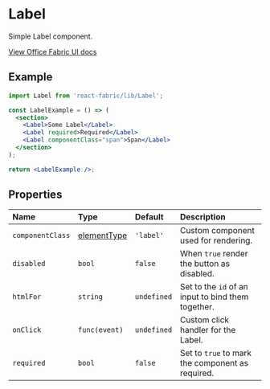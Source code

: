 # Label

Simple Label component.

<a href="http://dev.office.com/fabric/components/label" target="_blank">View Office Fabric UI docs</a>

## Example <!-- EXAMPLE -->
```jsx
import Label from 'react-fabric/lib/Label';

const LabelExample = () => (
  <section>
    <Label>Some Label</Label>
    <Label required>Required</Label>
    <Label componentClass="span">Span</Label>
  </section>
);

return <LabelExample />;
```

## Properties

| Name             | Type             | Default     | Description                                        |
| :-----           | :-----           | :-----      | :-----                                             |
| `componentClass` | [elementType][1] | `'label'`   | Custom component used for rendering.               |
| `disabled`       | `bool`           | `false`     | When `true` render the button as disabled.         |
| `htmlFor`        | `string`         | `undefined` | Set to the `id` of an input to bind them together. |
| `onClick`        | `func(event)`    | `undefined` | Custom click handler for the Label.                |
| `required`       | `bool`           | `false`     | Set to `true` to mark the component as required.   |

[1]: https://github.com/react-bootstrap/react-prop-types#elementtype
